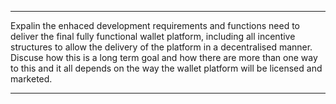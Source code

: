 ***
Expalin the enhaced development requirements and functions need to deliver the final fully functional wallet platform, including all incentive structures to allow the delivery of the platform in a decentralised manner. Discuse how this is a long term goal and how there are more than one way to this and it all depends on the way the wallet platform will be licensed and marketed.
***



